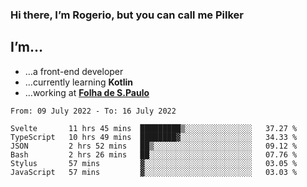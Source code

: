 ### Hi there, I’m Rogerio, but you can call me Pilker

## I’m…
- …a front-end developer
- …currently learning **Kotlin**
- …working at [**Folha de S.Paulo**](https://www.folha.com.br/)

<!--START_SECTION:waka-->

```text
From: 09 July 2022 - To: 16 July 2022

Svelte       11 hrs 45 mins  █████████▒░░░░░░░░░░░░░░░   37.27 %
TypeScript   10 hrs 49 mins  ████████▓░░░░░░░░░░░░░░░░   34.33 %
JSON         2 hrs 52 mins   ██▒░░░░░░░░░░░░░░░░░░░░░░   09.12 %
Bash         2 hrs 26 mins   ██░░░░░░░░░░░░░░░░░░░░░░░   07.76 %
Stylus       57 mins         ▓░░░░░░░░░░░░░░░░░░░░░░░░   03.05 %
JavaScript   57 mins         ▓░░░░░░░░░░░░░░░░░░░░░░░░   03.03 %
```

<!--END_SECTION:waka-->
